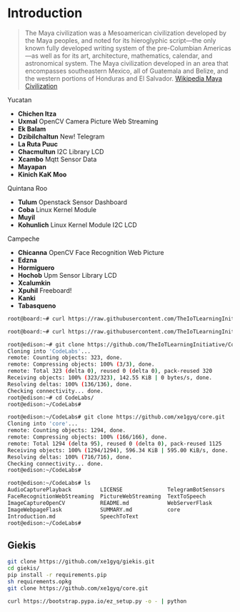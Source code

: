 # Introduction

> The Maya civilization was a Mesoamerican civilization developed by the Maya peoples, and noted for its hieroglyphic script—the only known fully developed writing system of the pre-Columbian Americas—as well as for its art, architecture, mathematics, calendar, and astronomical system. The Maya civilization developed in an area that encompasses southeastern Mexico, all of Guatemala and Belize, and the western portions of Honduras and El Salvador. [Wikipedia Maya Civilization](https://en.wikipedia.org/wiki/Maya_civilization)

Yucatan

- __Chichen Itza__
- __Uxmal__ OpenCV Camera Picture Web Streaming
- __Ek Balam__ 
- __Dzibilchaltun__ New! Telegram
- __La Ruta Puuc__
- __Chacmultun__ I2C Library LCD
- __Xcambo__ Mqtt Sensor Data
- __Mayapan__
- __Kinich KaK Moo__

Quintana Roo

- __Tulum__ Openstack Sensor Dashboard
- __Coba__ Linux Kernel Module
- __Muyil__ 
- __Kohunlich__ Linux Kernel Module I2C LCD

Campeche

- __Chicanna__ OpenCV Face Recognition Web Picture
- __Edzna__
- __Hormiguero__
- __Hochob__ Upm Sensor Library LCD
- __Xcalumkin__
- __Xpuhil__ Freeboard!
- __Kanki__
- __Tabasqueno__

```sh
root@board:~# curl https://raw.githubusercontent.com/TheIoTLearningInitiative/CodeLabs/master/Scripts/clean.sh -o - | sh
```

```sh
root@board:~# curl https://raw.githubusercontent.com/TheIoTLearningInitiative/CodeLabs/master/Scripts/setup.sh -o - | sh
```

```sh
root@edison:~# git clone https://github.com/TheIoTLearningInitiative/CodeLabs.git
Cloning into 'CodeLabs'...
remote: Counting objects: 323, done.
remote: Compressing objects: 100% (3/3), done.
remote: Total 323 (delta 0), reused 0 (delta 0), pack-reused 320
Receiving objects: 100% (323/323), 142.55 KiB | 0 bytes/s, done.
Resolving deltas: 100% (136/136), done.
Checking connectivity... done.
root@edison:~# cd CodeLabs/
root@edison:~/CodeLabs# 
```

```sh
root@edison:~/CodeLabs# git clone https://github.com/xe1gyq/core.git
Cloning into 'core'...
remote: Counting objects: 1294, done.
remote: Compressing objects: 100% (166/166), done.
remote: Total 1294 (delta 95), reused 0 (delta 0), pack-reused 1125
Receiving objects: 100% (1294/1294), 596.34 KiB | 595.00 KiB/s, done.
Resolving deltas: 100% (716/716), done.
Checking connectivity... done.
root@edison:~/CodeLabs# 
```

```sh
root@edison:~/CodeLabs# ls
AudioCapturePlayback         LICENSE              TelegramBotSensors
FaceRecognitionWebStreaming  PictureWebStreaming  TextToSpeech
ImageCaptureOpenCV           README.md            WebServerFlask
ImageWebpageFlask            SUMMARY.md           core                          
Introduction.md              SpeechToText                                       
root@edison:~/CodeLabs# 
```

## Giekis

```sh
git clone https://github.com/xe1gyq/giekis.git
cd giekis/
pip install -r requirements.pip
sh requirements.opkg
git clone https://github.com/xe1gyq/core.git
```

```sh
curl https://bootstrap.pypa.io/ez_setup.py -o - | python
```